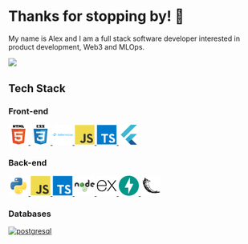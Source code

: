 
<h1>Thanks for stopping by! 👋</h1>
<p> My name is Alex and I am a full stack software developer interested in product development, Web3 and MLOps. </p>

[![](https://streak-stats.demolab.com/?user=acdemichele&theme=calm-pink)](https://github.com/acdemichele)

<h2>Tech Stack </h2>


<h3>Front-end</h3> 
    <a href="https://www.w3.org/html/" rel="nofollow"> <img src="https://raw.githubusercontent.com/devicons/devicon/master/icons/html5/html5-original-wordmark.svg" alt="html5" width="40" height="40" style="max-width: 100%;"/> </a> 
    <a href="https://www.w3schools.com/css/" rel="nofollow"> <img src="https://raw.githubusercontent.com/devicons/devicon/master/icons/css3/css3-original-wordmark.svg" alt="css3" width="40" height="40" style="max-width: 100%;"/> </a>
    <a href="https://tailwindcss.com/docs/installation" rel="nofollow"> <img src="https://raw.githubusercontent.com/devicons/devicon/master/icons/tailwindcss/tailwindcss-plain-wordmark.svg" alt="tailwindcss" width="40" height="40" style="max-width: 100%;"/> </a>              <a href="https://developer.mozilla.org/en-US/docs/Web/JavaScript" rel="nofollow"> <img src="https://raw.githubusercontent.com/devicons/devicon/master/icons/javascript/javascript-original.svg" alt="javascript" width="40" height="40" style="max-width: 100%;"/> </a>
    <a href="https://www.typescriptlang.org/" rel="nofollow"> <img src="https://raw.githubusercontent.com/devicons/devicon/master/icons/typescript/typescript-original.svg" alt="typescript" width="40" height="40" style="max-width: 100%;"/> </a>
    <a href="https://docs.flutter.dev/" rel="nofollow"> <img src="https://github.com/devicons/devicon/blob/master/icons/flutter/flutter-original.svg" alt="flutter" width="40" height="40" style="max-width: 100%;"/> </a>


<h3>Back-end</h3>

<a href="https://www.python.org/doc/" rel="nofollow"> <img src="https://github.com/devicons/devicon/blob/master/icons/python/python-original.svg" alt="python" width="40" height="40" style="max-width: 100%;"/> </a> 
<a href="https://developer.mozilla.org/en-US/docs/Web/JavaScript" rel="nofollow"> <img src="https://raw.githubusercontent.com/devicons/devicon/master/icons/javascript/javascript-original.svg" alt="javascript" width="40" height="40" style="max-width: 100%;"/> </a>
<a href="https://www.typescriptlang.org/" rel="nofollow"> <img src="https://raw.githubusercontent.com/devicons/devicon/master/icons/typescript/typescript-original.svg" alt="typescript" width="40" height="40" style="max-width: 100%;"/> </a>
<a href="https://nodejs.org" rel="nofollow"> <img src="https://raw.githubusercontent.com/devicons/devicon/master/icons/nodejs/nodejs-original-wordmark.svg" alt="nodejs" width="40" height="40" style="max-width: 100%;"/> </a> 
<a href="https://expressjs.com/en/5x/api.html" rel="nofollow"> <img src="https://github.com/devicons/devicon/blob/master/icons/express/express-original.svg" alt="expressjs" width="40" height="40" style="max-width: 100%;"/> </a> 
<a href="https://fastapi.tiangolo.com/reference/" rel="nofollow"> <img src="https://raw.githubusercontent.com/devicons/devicon/master/icons/fastapi/fastapi-original.svg" alt="fastapi" width="40" height="40" style="max-width: 100%;"/> </a>
<a href="https://flask.palletsprojects.com/en/3.0.x/" rel="nofollow"> <img src="https://raw.githubusercontent.com/devicons/devicon/master/icons/flask/flask-original.svg" alt="flask" width="40" height="40" style="max-width: 100%;"/> </a>



<h3>Databases</h3>
<a href="https://www.postgresql.org/docs/" target="_blank"> <img src="https://upload.wikimedia.org/wikipedia/commons/thumb/2/29/Postgresql_elephant.svg/1200px-Postgresql_elephant.svg.png" alt="postgresql" width="40" height="40" style="max-width: 100%;/> </a>
<a href="https://www.mongodb.com/" target="_blank"> <img src="https://raw.githubusercontent.com/devicons/devicon/master/icons/mongodb/mongodb-original-wordmark.svg" alt="mongodb" width="40" height="40" style="max-width: 100%;/> </a>




<!--
**acdemichele/acdemichele** is a ✨ _special_ ✨ repository because its `README.md` (this file) appears on your GitHub profile.

Here are some ideas to get you started:

- 🔭 I’m currently working on ...
- 🌱 I’m currently learning ...
- 👯 I’m looking to collaborate on ...
- 🤔 I’m looking for help with ...
- 💬 Ask me about ...
- 📫 How to reach me: ...
- 😄 Pronouns: ...
- ⚡ Fun fact: ...
-->
